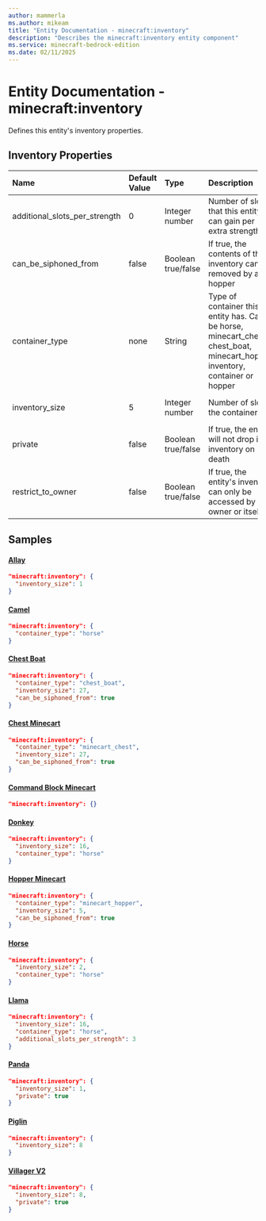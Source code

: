 ```yaml
---
author: mammerla
ms.author: mikeam
title: "Entity Documentation - minecraft:inventory"
description: "Describes the minecraft:inventory entity component"
ms.service: minecraft-bedrock-edition
ms.date: 02/11/2025 
---
```


# Entity Documentation - minecraft:inventory

Defines this entity's inventory properties.


## Inventory Properties

|Name       |Default Value |Type |Description |Example Values |
|:----------|:-------------|:----|:-----------|:------------- |
| additional_slots_per_strength | 0 | Integer number | Number of slots that this entity can gain per extra strength | Llama: `3` | 
| can_be_siphoned_from | false | Boolean true/false | If true, the contents of this inventory can be removed by a hopper | Chest Boat: `true` | 
| container_type | none | String | Type of container this entity has. Can be horse, minecart_chest, chest_boat, minecart_hopper, inventory, container or hopper | Camel: `"horse"`, Chest Boat: `"chest_boat"`, Chest Minecart: `"minecart_chest"` | 
| inventory_size | 5 | Integer number | Number of slots the container has | Allay: `1`, Chest Boat: `27`, Donkey: `16` | 
| private | false | Boolean true/false | If true, the entity will not drop its inventory on death | Panda: `true` | 
| restrict_to_owner | false | Boolean true/false | If true, the entity's inventory can only be accessed by its owner or itself |  | 

## Samples

#### [Allay](https://github.com/Mojang/bedrock-samples/tree/preview/behavior_pack/entities/allay.json)


```json
"minecraft:inventory": {
  "inventory_size": 1
}
```

#### [Camel](https://github.com/Mojang/bedrock-samples/tree/preview/behavior_pack/entities/camel.json)


```json
"minecraft:inventory": {
  "container_type": "horse"
}
```

#### [Chest Boat](https://github.com/Mojang/bedrock-samples/tree/preview/behavior_pack/entities/chest_boat.json)


```json
"minecraft:inventory": {
  "container_type": "chest_boat",
  "inventory_size": 27,
  "can_be_siphoned_from": true
}
```

#### [Chest Minecart](https://github.com/Mojang/bedrock-samples/tree/preview/behavior_pack/entities/chest_minecart.json)


```json
"minecraft:inventory": {
  "container_type": "minecart_chest",
  "inventory_size": 27,
  "can_be_siphoned_from": true
}
```

#### [Command Block Minecart](https://github.com/Mojang/bedrock-samples/tree/preview/behavior_pack/entities/command_block_minecart.json)


```json
"minecraft:inventory": {}
```

#### [Donkey](https://github.com/Mojang/bedrock-samples/tree/preview/behavior_pack/entities/donkey.json)


```json
"minecraft:inventory": {
  "inventory_size": 16,
  "container_type": "horse"
}
```

#### [Hopper Minecart](https://github.com/Mojang/bedrock-samples/tree/preview/behavior_pack/entities/hopper_minecart.json)


```json
"minecraft:inventory": {
  "container_type": "minecart_hopper",
  "inventory_size": 5,
  "can_be_siphoned_from": true
}
```

#### [Horse](https://github.com/Mojang/bedrock-samples/tree/preview/behavior_pack/entities/horse.json)


```json
"minecraft:inventory": {
  "inventory_size": 2,
  "container_type": "horse"
}
```

#### [Llama](https://github.com/Mojang/bedrock-samples/tree/preview/behavior_pack/entities/llama.json)


```json
"minecraft:inventory": {
  "inventory_size": 16,
  "container_type": "horse",
  "additional_slots_per_strength": 3
}
```

#### [Panda](https://github.com/Mojang/bedrock-samples/tree/preview/behavior_pack/entities/panda.json)


```json
"minecraft:inventory": {
  "inventory_size": 1,
  "private": true
}
```

#### [Piglin](https://github.com/Mojang/bedrock-samples/tree/preview/behavior_pack/entities/piglin.json)


```json
"minecraft:inventory": {
  "inventory_size": 8
}
```

#### [Villager V2](https://github.com/Mojang/bedrock-samples/tree/preview/behavior_pack/entities/villager_v2.json)


```json
"minecraft:inventory": {
  "inventory_size": 8,
  "private": true
}
```
